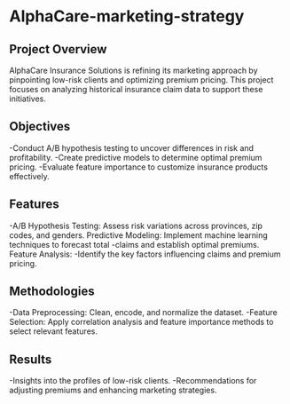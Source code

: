 # AlphaCare-marketing-strategy
## Project Overview 
AlphaCare Insurance Solutions is refining its marketing approach by pinpointing low-risk clients and optimizing premium pricing. This project focuses on analyzing historical insurance claim data to support these initiatives.

## Objectives 
-Conduct A/B hypothesis testing to uncover differences in risk and profitability. 
-Create predictive models to determine optimal premium pricing. 
-Evaluate feature importance to customize insurance products effectively. 
## Features 
-A/B Hypothesis Testing: Assess risk variations across provinces, zip codes, and genders. Predictive Modeling: Implement machine learning techniques to forecast total -claims and establish optimal premiums. Feature Analysis: -Identify the key factors influencing claims and premium pricing.
## Methodologies 
 -Data Preprocessing: Clean, encode, and normalize the dataset. 
 -Feature Selection: Apply correlation analysis and feature importance methods to select relevant features.
## Results
  -Insights into the profiles of low-risk clients. -Recommendations for adjusting premiums and enhancing marketing strategies.﻿
